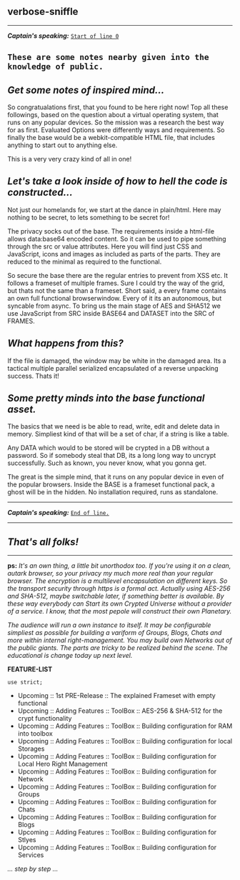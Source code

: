 ## verbose-sniffle

---
_**Captain's speaking:**_ [`Start of line 0`](/Start/)

`These are some notes nearby given into the knowledge of public.`
---

## _Get some notes of inspired mind..._
So congratualations first, that you found to be here right now! Top all these followings, based on the question about a virtual operating system, that runs on any popular devices. So the mission was a research the best way for as first. Evaluated Options were differently ways and requirements. So finally the base would be a webkit-compatible HTML file, that includes anything to start out to anything else.

This is a very very crazy kind of all in one!

## _Let's take a look inside of how to hell the code is constructed..._

Not just our homelands for, we start at the dance in plain/html. Here may nothing to be secret, to lets something to be secret for!

The privacy socks out of the base. The requirements inside a html-file allows data:base64 encoded content. So it can be used to pipe something through the src or value attributes. Here you will find just CSS and JavaScript, icons and images as included as parts of the parts. They are reduced to the minimal as required to the functional.

So secure the base there are the regular entries to prevent from XSS etc. It follows a frameset of multiple frames. Sure I could try the way of the grid, but thats not the same than a frameset. Short said, a every frame contains an own full functional browserwindow. Every of it its an autonomous, but syncable from async. To bring us the main stage of AES and SHA512 we use JavaScript from SRC inside BASE64 and DATASET into the SRC of FRAMES.

## _What happens from this?_

If the file is damaged, the window may be white in the damaged area. Its a tactical multiple parallel serialized encapsulated of a reverse unpacking success. Thats it!

## _Some pretty minds into the base functional asset._

The basics that we need is be able to read, write, edit and delete data in memory. Simpliest kind of that will be a set of char, if a string is like a table.

Any DATA which would to be stored will be crypted in a DB without a password. So if somebody steal that DB, its a long long way to uncrypt successfully. Such as known, you never know, what you gonna get.

The great is the simple mind, that it runs on any popular device in even of the popular browsers. Inside the BASE is a frameset functional pack, a ghost will be in the hidden. No installation required, runs as standalone.

---
_**Captain's speaking:**_ [`End of line.`](./)

---

## _That's all folks!_ ##

---

**ps:** _It's an own thing, a little bit unorthodox too. If you're using it on a clean, autark browser, so your privacy my much more real than your regular browser. The encryption is a multilevel encapsulation on different keys. So the transport security through https is a formal act. Actually using AES-256 and SHA-512, maybe switchable later, if something better is available. By these way everybody can Start its own Crypted Universe without a provider of a service. I know, that the most pepole will construct their own Planetary._

_The audience will run a own instance to itself. It may be configurable simpliest as possible for building a variform of Groups, Blogs, Chats and more within internal right-management. You may build own Networks out of the public giants. The parts are tricky to be realized behind the scene. The educational is change today up next level._

**FEATURE-LIST**

`use strict;`

- Upcoming :: 1st PRE-Release :: The explained Frameset with empty functional
- Upcoming :: Adding Features :: ToolBox :: AES-256 & SHA-512 for the crypt functionality
- Upcoming :: Adding Features :: ToolBox :: Building configuration for RAM into toolbox
- Upcoming :: Adding Features :: ToolBox :: Building configuration for local Storages
- Upcoming :: Adding Features :: ToolBox :: Building configuration for Local Hero Right Management
- Upcoming :: Adding Features :: ToolBox :: Building configuration for Network
- Upcoming :: Adding Features :: ToolBox :: Building configuration for Groups
- Upcoming :: Adding Features :: ToolBox :: Building configuration for Chats
- Upcoming :: Adding Features :: ToolBox :: Building configuration for Blogs
- Upcoming :: Adding Features :: ToolBox :: Building configuration for Stlyes
- Upcoming :: Adding Features :: ToolBox :: Building configuration for Services

_... step by step ..._

